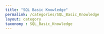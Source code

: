 ```yaml
---
title: "SQL Basic Knowledge"
permalink: /categories/SQL_Basic_Knowledge
layout: category
taxonomy : SQL_Basic_Knowledge
---
```

